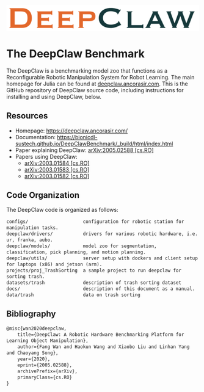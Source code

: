 ![DeepClaw-Logo](asset/fig-DeepClaw.png)

# The DeepClaw Benchmark

The DeepClaw is a benchmarking model zoo that functions as a Reconfigurable Robotic Manipulation System for Robot Learning. The main homepage for Julia can be found at [deepclaw.ancorasir.com](https://deepclaw.ancorasir.com/). This is the GitHub repository of DeepClaw source code, including instructions for installing and using DeepClaw, below.

## Resources

- Homepage: https://deepclaw.ancorasir.com/
- Documentation: https://bionicdl-sustech.github.io/DeepClawBenchmark/_build/html/index.html
- Paper explaining DeepClaw: [arXiv:2005.02588 [cs.RO]](https://arxiv.org/abs/2005.02588)
- Papers using DeepClaw: 
    - [arXiv:2003.01584 [cs.RO]](https://arxiv.org/abs/2003.01584)
    - [arXiv:2003.01583 [cs.RO]](https://arxiv.org/abs/2003.01583)
    - [arXiv:2003.01582 [cs.RO]](https://arxiv.org/abs/2003.01582)

## Code Organization

The DeepClaw code is organized as follows:

    configs/                    configuration for robotic station for manipulation tasks.
    deepclaw/drivers/           drivers for various robotic hardware, i.e. ur, franka, aubo.
    deepclaw/models/            model zoo for segmentation, classification, pick planning, and motion planning.
    deepclaw/utils/             server setup with dockers and client setup for laptops (x86) and jetson (arm).
    projects/proj_TrashSorting  a sample project to run deepclaw for sorting trash.
    datasets/trash              description of trash sorting dataset
    docs/                       description of this document as a manual.
    data/trash                  data on trash sorting

## Bibliography

```
@misc{wan2020deepclaw,
    title={DeepClaw: A Robotic Hardware Benchmarking Platform for Learning Object Manipulation},
    author={Fang Wan and Haokun Wang and Xiaobo Liu and Linhan Yang and Chaoyang Song},
    year={2020},
    eprint={2005.02588},
    archivePrefix={arXiv},
    primaryClass={cs.RO}
}
```